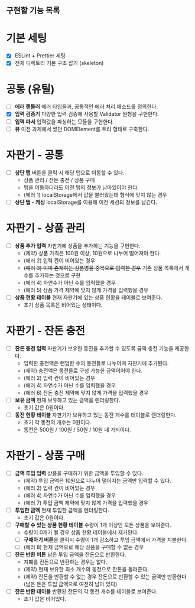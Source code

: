 ## 구현할 기능 목록

# 기본 세팅

- [x] ESLint + Prettier 세팅
- [x] 전체 디렉토리 기본 구조 잡기 (skeleton)

# 공통 (유틸)

- [ ] **에러 핸들러** 에러 타입들과, 공통적인 에러 처리 메소드를 정의한다.
- [x] **입력 검증기** 다양한 입력 검증에 사용할 Validator 원형을 구현한다.
- [ ] **입력 파서** 입력값을 파싱하는 모듈을 구현한다.
- [ ] **뷰** 이전 과제에서 썼던 DOMElement를 트리 형태로 구축한다.

# 자판기 - 공통

- [ ] **상단 탭** 버튼을 클릭 시 해당 탭으로 이동할 수 있다.
  - 상품 관리 / 잔돈 충전 / 상품 구매
  - 탭을 이동하더라도 이전 탭의 정보가 남아있어야 한다.
  - (에러 1) localStorage에서 값을 불러왔는데 형식에 맞지 않는 경우
- [ ] **상단 탭 - 캐싱** localStorage를 이용해 이전 세션의 정보를 남긴다.

# 자판기 - 상품 관리

- [ ] **상품 추가 입력** 자판기에 상품을 추가하는 기능을 구현한다.
  - (제약) 상품 가격은 100원 이상, 10원으로 나누어 떨어져야 한다.
  - (에러 2) 입력 칸이 비어있는 경우
  - ~~(에러 3) 이미 존재하는 상품명을 중복으로 입력한 경우~~ 기존 상품 목록에서 개수를 추가하는 것으로 구현
  - (에러 4) 자연수가 아닌 수를 입력했을 경우
  - (에러 5) 상품 가격 제약에 맞지 않게 가격을 입력했을 경우
- [ ] **상품 현황 테이블** 현재 자판기에 있는 상품 현황을 테이블로 보여준다.
  - 초기 상품 목록은 비어있는 상태이다.

# 자판기 - 잔돈 충전

- [ ] **잔돈 충전 입력** 자판기가 보유한 동전을 추가할 수 있도록 금액 충전 기능을 제공한다.
  - 입력한 충전액은 랜덤한 수의 동전들로 나누어져 자판기에 추가된다.
  - (제약) 충전액은 동전들로 구성 가능한 금액이어야 한다.
  - (에러 2) 입력 칸이 비어있는 경우
  - (에러 4) 자연수가 아닌 수를 입력했을 경우
  - (에러 6) 잔돈 충전 제약에 맞지 않게 가격을 입력했을 경우
- [ ] **보유 금액** 현재 보유하고 있는 금액을 렌더링한다.
  - 초기 값은 0원이다.
- [ ] **동전 현황 테이블** 자판기가 보유하고 있는 동전 개수를 테이블로 렌더링한다.
  - 초기 각 동전의 개수는 0원이다.
  - 동전은 500원 / 100원 / 50원 / 10원 네 가지이다.

# 자판기 - 상품 구매

- [ ] **금액 투입 입력** 상품을 구매하기 위한 금액을 투입할 수 있다.
  - (제약) 투입 금액은 10원으로 나누어 떨어지는 금액만 입력할 수 있다.
  - (에러 2) 입력 칸이 비어있는 경우
  - (에러 4) 자연수가 아닌 수를 입력했을 경우
  - (에러 7) 투입 금액 제약에 맞지 않게 가격을 입력했을 경우
- [ ] **투입한 금액** 현재 투입한 금액을 렌더링한다.
  - 초기 값은 0원이다.
- [ ] **구매할 수 있는 상품 현황 테이블** 수량이 1개 이상인 모든 상품을 보여준다.
  - 수량이 0개가 될 경우 상품 현황 테이블에서 제거된다.
  - [ ] **구매하기 버튼**을 클릭시 수량이 1개 감소하고 투입 금액에서 가격을 지불한다.
  - [ ] (에러 8) 현재 금액으로 해당 상품을 구매할 수 없는 경우
- [ ] **잔돈 반환 버튼** 남은 투입 금액을 잔돈으로 반환한다.
  - 지폐를 잔돈으로 반환하는 경우는 없다.
  - (제약) 현재 보유한 최소 개수의 동전으로 잔돈을 돌려준다.
  - (제약) 잔돈을 반환할 수 없는 경우 잔돈으로 반환할 수 있는 금액만 반환한다 (남은 돈은 투입 금액으로 여전히 남아 있다)
- [ ] **잔돈 반환 테이블** 반환된 잔돈의 각 동전 개수를 테이블로 보여준다.
  - 초기 값은 비어있다.
